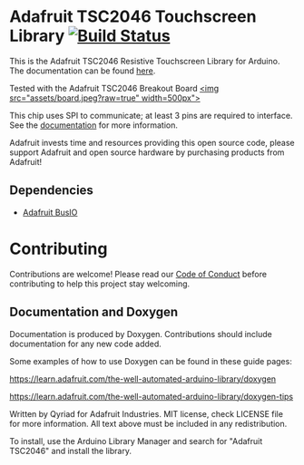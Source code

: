 # Adafruit TSC2046 Touchscreen Library [![Build Status](https://github.com/adafruit/Adafruit_TSC2046/workflows/Arduino%20Library%20CI/badge.svg)](https://github.com/adafruit/Adafruit_TSC2046/actions)

This is the Adafruit TSC2046 Resistive Touchscreen Library for Arduino. The documentation can be found [here](https://adafruit.github.io/Adafruit_TSC2046).

Tested with the Adafruit TSC2046 Breakout Board
[<img src="assets/board.jpeg?raw=true" width=500px">](https://www.adafruit.com/product/5767)

This chip uses SPI to communicate; at least 3 pins are required to interface. See the [documentation](https://adafruit.github.io/Adafruit_TSC2046/html/index.html#connecting)
for more information.

Adafruit invests time and resources providing this open source code, please support Adafruit and open source hardware by purchasing products from Adafruit!

## Dependencies
 - [Adafruit BusIO](https://github.com/adafruit/Adafruit_BusIO)

# Contributing

Contributions are welcome! Please read our [Code of Conduct](./CODE_OF_CONDUCT.md) before contributing to help this project stay welcoming.

## Documentation and Doxygen

Documentation is produced by Doxygen. Contributions should include documentation for any new code added.

Some examples of how to use Doxygen can be found in these guide pages:

https://learn.adafruit.com/the-well-automated-arduino-library/doxygen

https://learn.adafruit.com/the-well-automated-arduino-library/doxygen-tips

Written by Qyriad for Adafruit Industries.
MIT license, check LICENSE file for more information.
All text above must be included in any redistribution.

To install, use the Arduino Library Manager and search for "Adafruit TSC2046" and install the library.
